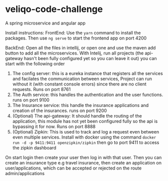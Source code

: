 # veliqo-code-challenge
A spring microservice and angular app 

Install instructions:
FrontEnd:
Use the `yarn` command to install the packages. Then use `ng serve` to start the frontend app on port 4200

 BackEnd:
 Open all the files in intellij, or open one and use the maven add button to add all the microservices.
With Intelij, run all projects (the api-gateway hasn't been fully configured yet so you can leave it out) you can start with the following order

1. The config server: this is a eureka instance that registers all the services and facilates the communication between services, Project can run without it (with constant console errors) since there are no client requests. Runs on port 8761
2. The Auth service: this handles the authentication and the user functions. runs on port 9100
3. The Insurance service: this handle the insurance applications and creation of the insurances. runs on port 9200 
4. (Optional) The api-gateway: It should handle the routing of the application, this module has not yet been configured fully so the api is bypassing it for now. Runs on port 8888 
5. (Optional) Zipkin: This is used to track and log a request even between even multiple services. Install with docker using the command `docker run -d -p 9411:9411 openzipkin/zipkin` then go to port 9411 to access the zipkin dashboard

On start login then create your user then log in with that user. Then you can create an insurance type e.g travel insurance, then create an application on user/applications, which can be accepted or rejected on the route admin/applications
